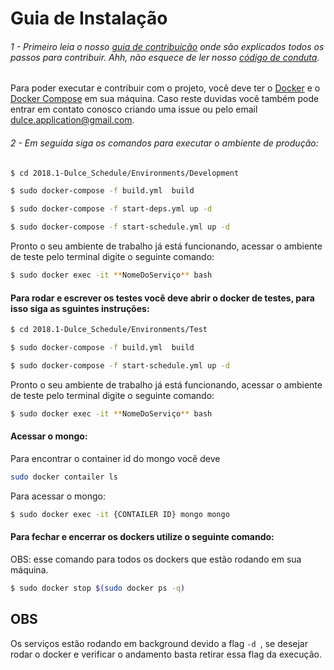 # Guia de Instalação

###### 1 - Primeiro leia o nosso [guia de contribuição](CONTRIBUTING.md) onde são explicados todos os passos para contribuir. Ahh, não esquece de ler nosso [código de conduta](CODE_OF_CONDUCT.md).   
Para poder executar e contribuir com o projeto, você deve ter o [Docker](https://docs.docker.com/install/) e o [Docker Compose](https://docs.docker.com/compose/install/) em sua máquina.
Caso reste duvidas você também pode entrar em contato conosco criando uma issue ou pelo email dulce.application@gmail.com.  

###### 2 - Em seguida siga os comandos para executar o ambiente de produção:  

```bash
$ cd 2018.1-Dulce_Schedule/Environments/Development
```
```bash
$ sudo docker-compose -f build.yml  build  
```

```bash
$ sudo docker-compose -f start-deps.yml up -d
```

```bash
$ sudo docker-compose -f start-schedule.yml up -d
```
Pronto o seu ambiente de trabalho já está funcionando, acessar o ambiente de teste pelo terminal digite o seguinte comando:

```bash
$ sudo docker exec -it **NomeDoServiço** bash
```

#### Para rodar e escrever os testes você deve abrir o docker de testes, para isso siga as sguintes instruções:


```bash
$ cd 2018.1-Dulce_Schedule/Environments/Test
```
```bash
$ sudo docker-compose -f build.yml  build
```
```bash
$ sudo docker-compose -f start-schedule.yml up -d
```
Pronto o seu ambiente de trabalho já está funcionando, acessar o ambiente de teste pelo terminal digite o seguinte comando:

```bash
$ sudo docker exec -it **NomeDoServiço** bash
```
#### Acessar o mongo:

Para encontrar o container id do mongo você deve
```bash
sudo docker contailer ls
```

Para acessar o mongo:
```bash
$ sudo docker exec -it {CONTAILER ID} mongo mongo
```

#### Para fechar e encerrar os dockers utilize o seguinte comando:
OBS: esse comando para todos os dockers que estão rodando em sua máquina.

```bash
$ sudo docker stop $(sudo docker ps -q)
```

## OBS
Os serviços estão rodando em background devido a flag ```-d ```, se desejar rodar o docker e verificar o andamento basta retirar essa flag da execução.
